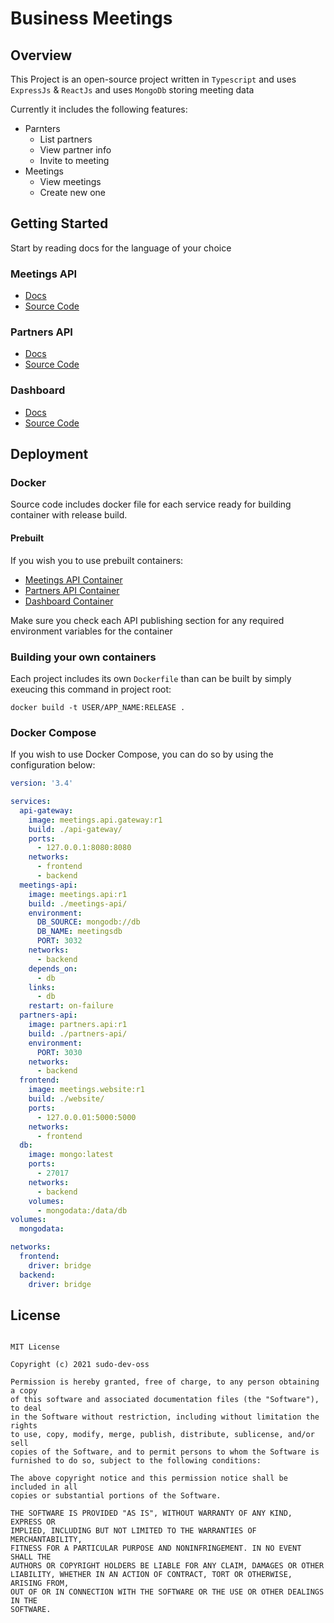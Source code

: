 # Business Meetings

## Overview

This Project is an open-source project written in `Typescript` and uses `ExpressJs` & `ReactJs` and uses `MongoDb` storing meeting data

Currently it includes the following features:

- Parnters
  - List partners
  - View partner info
  - Invite to meeting
- Meetings
  - View meetings
  - Create new one

## Getting Started

Start by reading docs for the language of your choice

### Meetings API

- [Docs](/meetings/dependencies/?id=overview)
- [Source Code](https://github.com/SudoDevOSS/business-meeting-meetings-api)

### Partners API

- [Docs](/partners/dependencies/?id=overview)
- [Source Code](https://github.com/SudoDevOSS/business-meeting-partners-api)

### Dashboard

- [Docs](/dashboard/dependencies/?id=overview)
- [Source Code](https://github.com/SudoDevOSS/business-meeting-frontend)

## Deployment

### Docker

Source code includes docker file for each service ready for building container with release build.

#### Prebuilt

If you wish you to use prebuilt containers:

- [Meetings API Container](https://hub.docker.com/r/sudodevosss/meetings-api)
- [Partners API Container](https://hub.docker.com/r/sudodevosss/partners-api)
- [Dashboard Container](https://hub.docker.com/r/sudodevosss/meetings-dashboard)

Make sure you check each API publishing section for any required environment variables for the container

### Building your own containers

Each project includes its own `Dockerfile` than can be built by simply exeucing this command in project root:

`docker build -t USER/APP_NAME:RELEASE .`

### Docker Compose

If you wish to use Docker Compose, you can do so by using the configuration below:

```yml
version: '3.4'

services:
  api-gateway:
    image: meetings.api.gateway:r1
    build: ./api-gateway/
    ports:
      - 127.0.0.1:8080:8080
    networks:
      - frontend
      - backend
  meetings-api:
    image: meetings.api:r1
    build: ./meetings-api/
    environment:
      DB_SOURCE: mongodb://db
      DB_NAME: meetingsdb
      PORT: 3032
    networks:
      - backend
    depends_on:
      - db
    links:
      - db
    restart: on-failure
  partners-api:
    image: partners.api:r1
    build: ./partners-api/
    environment:
      PORT: 3030
    networks:
      - backend
  frontend:
    image: meetings.website:r1
    build: ./website/
    ports:
      - 127.0.0.01:5000:5000
    networks:
      - frontend
  db:
    image: mongo:latest
    ports:
      - 27017
    networks:
      - backend
    volumes:
      - mongodata:/data/db
volumes:
  mongodata:

networks:
  frontend:
    driver: bridge
  backend:
    driver: bridge
```

## License

```text

MIT License

Copyright (c) 2021 sudo-dev-oss

Permission is hereby granted, free of charge, to any person obtaining a copy
of this software and associated documentation files (the "Software"), to deal
in the Software without restriction, including without limitation the rights
to use, copy, modify, merge, publish, distribute, sublicense, and/or sell
copies of the Software, and to permit persons to whom the Software is
furnished to do so, subject to the following conditions:

The above copyright notice and this permission notice shall be included in all
copies or substantial portions of the Software.

THE SOFTWARE IS PROVIDED "AS IS", WITHOUT WARRANTY OF ANY KIND, EXPRESS OR
IMPLIED, INCLUDING BUT NOT LIMITED TO THE WARRANTIES OF MERCHANTABILITY,
FITNESS FOR A PARTICULAR PURPOSE AND NONINFRINGEMENT. IN NO EVENT SHALL THE
AUTHORS OR COPYRIGHT HOLDERS BE LIABLE FOR ANY CLAIM, DAMAGES OR OTHER
LIABILITY, WHETHER IN AN ACTION OF CONTRACT, TORT OR OTHERWISE, ARISING FROM,
OUT OF OR IN CONNECTION WITH THE SOFTWARE OR THE USE OR OTHER DEALINGS IN THE
SOFTWARE.
```
